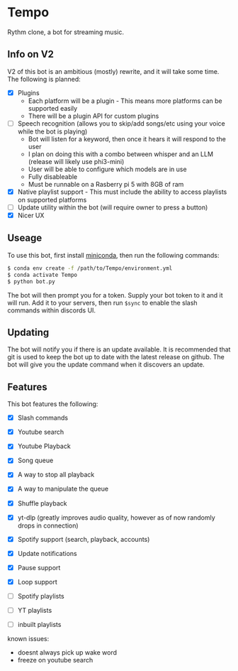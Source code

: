 # Tempo
 Rythm clone, a bot for streaming music.

## Info on V2

V2 of this bot is an ambitious (mostly) rewrite, and it will take some time. The following is planned:

- [X] Plugins
    - Each platform will be a plugin
          - This means more platforms can be supported easily
    - There will be a plugin API for custom plugins
- [ ] Speech recognition (allows you to skip/add songs/etc using your voice while the bot is playing)
    - Bot will listen for a keyword, then once it hears it will respond to the user 
    - I plan on doing this with a combo between whisper and an LLM (release will likely use phi3-mini)
    - User will be able to configure which models are in use
    - Fully disableable
    - Must be runnable on a Rasberry pi 5 with 8GB of ram
- [X] Native playlist support
      - This must include the ability to access playlists on supported platforms
- [ ] Update utility within the bot (will require owner to press a button)
- [X] Nicer UX

## Useage
To use this bot, first install [miniconda](https://docs.anaconda.com/miniconda/), then run the following commands:

```sh
$ conda env create -f /path/to/Tempo/environment.yml
$ conda activate Tempo
$ python bot.py
```
The bot will then prompt you for a token. Supply your bot token to it and it will run. Add it to your servers, then run `$sync` to enable the slash commands within discords UI.

## Updating

The bot will notify you if there is an update available. It is recommended that git is used to keep the bot up to date with the latest release on github. The bot will give you the update command when it discovers an update.

## Features

This bot features the following:

- [X] Slash commands
- [X] Youtube search
- [X] Youtube Playback
- [X] Song queue 
- [X] A way to stop all playback
- [X] A way to manipulate the queue
- [X] Shuffle playback
- [X] yt-dlp (greatly improves audio quality, however as of now randomly drops in connection)
- [X] Spotify support (search, playback, accounts)
- [X] Update notifications
- [X] Pause support
- [X] Loop support
- [ ] Spotify playlists
- [ ] YT playlists
- [ ] inbuilt playlists


known issues:
 - doesnt always pick up wake word
 - freeze on youtube search
